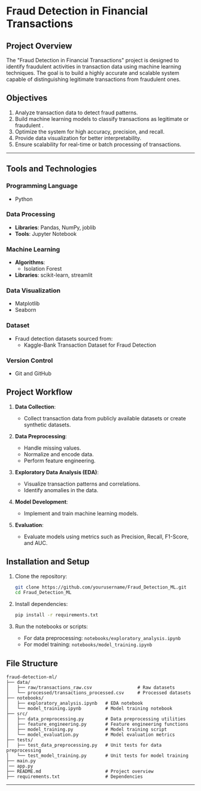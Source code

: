 # Fraud Detection in Financial Transactions

## Project Overview

The "Fraud Detection in Financial Transactions" project is designed to identify fraudulent activities in transaction data using machine learning techniques. The goal is to build a highly accurate and scalable system capable of distinguishing legitimate transactions from fraudulent ones.

## Objectives

1. Analyze transaction data to detect fraud patterns.
2. Build machine learning models to classify transactions as legitimate or fraudulent .
3. Optimize the system for high accuracy, precision, and recall.
4. Provide data visualization for better interpretability.
5. Ensure scalability for real-time or batch processing of transactions.

---
## Tools and Technologies

### Programming Language
- Python

### Data Processing
- **Libraries**: Pandas, NumPy, joblib
- **Tools**: Jupyter Notebook

### Machine Learning
- **Algorithms**:
  - Isolation Forest 
- **Libraries**: scikit-learn, streamlit

### Data Visualization
- Matplotlib
- Seaborn

### Dataset
- Fraud detection datasets sourced from:
  - Kaggle-Bank Transaction Dataset for Fraud Detection

### Version Control
- Git and GitHub

## Project Workflow

1. **Data Collection**:
   - Collect transaction data from publicly available datasets or create synthetic datasets.

2. **Data Preprocessing**:
   - Handle missing values.
   - Normalize and encode data.
   - Perform feature engineering.

3. **Exploratory Data Analysis (EDA)**:
   - Visualize transaction patterns and correlations.
   - Identify anomalies in the data.

4. **Model Development**:
   - Implement and train machine learning models.

5. **Evaluation**:
   - Evaluate models using metrics such as Precision, Recall, F1-Score, and AUC.


## Installation and Setup

1. Clone the repository:
   ```bash
   git clone https://github.com/yourusername/Fraud_Detection_ML.git
   cd Fraud_Detection_ML
   ```

2. Install dependencies:
   ```bash
   pip install -r requirements.txt
   ```

3. Run the notebooks or scripts:
   - For data preprocessing: `notebooks/exploratory_analysis.ipynb`
   - For model training: `notebooks/model_training.ipynb`

## File Structure

```
fraud-detection-ml/
├── data/
│   ├── raw/transactions_raw.csv                 # Raw datasets
│   └── processed/transactions_processed.csv     # Processed datasets
├── notebooks/
│   ├── exploratory_analysis.ipynb   # EDA notebook
│   └── model_training.ipynb         # Model training notebook
├── src/
│   ├── data_preprocessing.py        # Data preprocessing utilities
│   ├── feature_engineering.py       # Feature engineering functions
│   ├── model_training.py            # Model training script
│   └── model_evaluation.py          # Model evaluation metrics
├── tests/
│   ├── test_data_preprocessing.py   # Unit tests for data preprocessing
│   └── test_model_training.py       # Unit tests for model training
├── main.py
│── app.py
├── README.md                        # Project overview
├── requirements.txt                 # Dependencies
```

---





